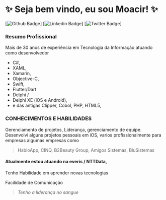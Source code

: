 # ✨ Seja bem vindo, eu sou Moacir! ✨

[![Github Badge](https://img.shields.io/badge/-Github-000?style=flat-square&logo=Github&logoColor=white&link=https://github.com/MoacirParticular/MoacirParticular)]
[![Linkedin Badge](https://img.shields.io/badge/-LinkedIn-blue?style=flat-square&logo=Linkedin&logoColor=white&link=https://www.linkedin.com/in/moacirlamego/)]
[![Twitter Badge](https://img.shields.io/badge/-Twitter-1ca0f1?style=flat-square&labelColor=1ca0f1&logo=twitter&logoColor=white&link=https://twitter.com/LamegoMoacir)]

### Resumo Profissional
Mais de 30 anos de experiência em Tecnologia da Informação atuando como desenvolvedor 
* C#, 
* XAML, 
* Xamarin, 
* Objective-C, 
* Swift, 
* Flutter/Dart
* Delphi / 
* Delphi XE (iOS e Android), 
* e das antigas Clipper, Cobol, PHP, HTML5, 

### CONHECIMENTOS E HABILIDADES

Gerenciamento de projetos, Liderança, gerenciamento de equipe. 
Desenvolvi alguns projetos pessoais em iOS, varios profissionalmente para empresas algumas empresas como 
> HabloApp, CINQ, B2Beauty Group, Amigos Sistemas, BluSistemas

#### Atualmente estou atuando na everis / NTTData, 

Tenho Habilidade em aprender novas tecnologias

Facilidade de Comunicação

> _Tenho a liderança no sangue_

<!--
**MoacirParticular/MoacirParticular** is a ✨ _special_ ✨ repository because its `README.md` (this file) appears on your GitHub profile.

Here are some ideas to get you started:

- 🔭 I’m currently working on ...
- 🌱 I’m currently learning ...
- 👯 I’m looking to collaborate on ...
- 🤔 I’m looking for help with ...
- 💬 Ask me about ...
- 📫 How to reach me: ...
- 😄 Pronouns: ...
- ⚡ Fun fact: ...
-->
